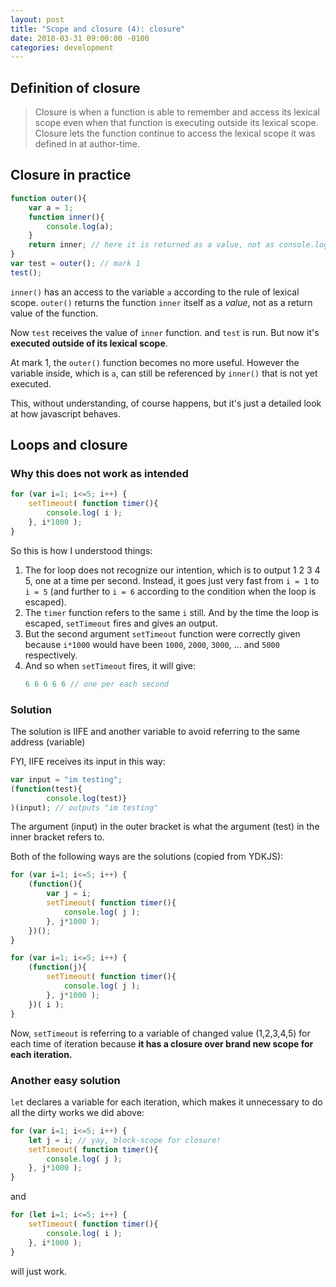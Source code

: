 ```yaml
---
layout: post
title: "Scope and closure (4): closure"
date: 2018-03-31 09:00:00 -0100
categories: development
---
```

## Definition of closure
> Closure is when a function is able to remember and access its lexical scope even when that function is executing outside its lexical scope.
> Closure lets the function continue to access the lexical scope it was defined in at author-time.

## Closure in practice
```javascript
function outer(){
    var a = 1;
    function inner(){
        console.log(a);
    }
    return inner; // here it is returned as a value, not as console.log(a);
}
var test = outer(); // mark 1
test();
```

`inner()` has an access to the variable `a` according to the rule of lexical scope. `outer()` returns the function `inner` itself as a _value_, not as a return value of the function.

Now `test` receives the value of `inner` function. and `test` is run. But now it's **executed outside of its lexical scope**. 

At mark 1, the `outer()` function becomes no more useful. However the variable inside, which is `a`, can still be referenced by `inner()` that is not yet executed.

This, without understanding, of course happens, but it's just a detailed look at how javascript behaves. 

## Loops and closure

### Why this does not work as intended
```javascript
for (var i=1; i<=5; i++) {
    setTimeout( function timer(){
        console.log( i );
    }, i*1000 );
}
```

So this is how I understood things:

1. The for loop does not recognize our intention, which is to output 1 2 3 4 5, one at a time per second. Instead, it goes just very fast from `i = 1` to `i = 5` (and further to `i = 6` according to the condition when the loop is escaped).
2. The `timer` function refers to the same `i` still. And by the time the loop is escaped, `setTimeout` fires and gives an output. 
3. But the second argument `setTimeout` function were correctly given because `i*1000` would have been `1000`, `2000`, `3000`, ... and `5000` respectively.
4. And so when `setTimeout` fires, it will give:
    ```javascript
    6 6 6 6 6 // one per each second
    ```
    
### Solution
The solution is IIFE and another variable to avoid referring to the same address (variable)

FYI, IIFE receives its input in this way:

```javascript
var input = "im testing";
(function(test){
        console.log(test)}
)(input); // outputs "im testing"
```

The argument (input) in the outer bracket is what the argument (test) in the inner bracket refers to. 

Both of the following ways are the solutions (copied from YDKJS):
```javascript
for (var i=1; i<=5; i++) {
    (function(){
        var j = i;
        setTimeout( function timer(){
            console.log( j );
        }, j*1000 );
    })();
}
```

```javascript
for (var i=1; i<=5; i++) {
    (function(j){
        setTimeout( function timer(){
            console.log( j );
        }, j*1000 );
    })( i );
}
```

Now, `setTimeout` is referring to a variable of changed value (1,2,3,4,5) for each time of iteration because **it has a closure over brand new scope for each iteration.**

### Another easy solution
`let` declares a variable for each iteration, which makes it unnecessary to do all the dirty works we did above:

```javascript
for (var i=1; i<=5; i++) {
    let j = i; // yay, block-scope for closure!
    setTimeout( function timer(){
        console.log( j );
    }, j*1000 );
}
```

and 

```javascript
for (let i=1; i<=5; i++) {
    setTimeout( function timer(){
        console.log( i );
    }, i*1000 );
}
```

will just work.

